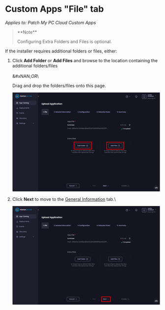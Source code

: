 # Custom Apps "File" tab

_Applies to: Patch My PC Cloud Custom Apps_

> \*\*Note\*\*
>
> Configuring Extra Folders and Files is optional.

If the installer requires additional folders or files, either:

1.  Click **Add Folder** or **Add Files** and browse to the location containing the additional folders/files\
    \
    \&#xNAN;_OR_\\

    Drag and drop the folders/files onto this page.

    ![Clicking "Add Folder" or "Add Files" to additional items](/_images/image-(213).png)
2.  Click **Next** to move to the [General Information](custom-apps-general-information-tab.md) tab.\\

    ![Clicking "Next" to move to the "General Information" tab](/_images/image-(214).png)